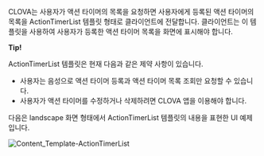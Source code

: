 CLOVA는 사용자가 액션 타이머의 목록을 요청하면 사용자에게 등록된 액션 타이머의 목록을 ActionTimerList 템플릿 형태로 클라이언트에 전달합니다. 클라이언트는 이 템플릿을 사용하여 사용자가 등록한 액션 타이머 목록을 화면에 표시해야 합니다.

<div class="tip">
  <p><strong>Tip!</strong></p>
  <p>ActionTimerList 템플릿은 현재 다음과 같은 제약 사항이 있습니다.</p>
  <ul>
    <li>사용자는 음성으로 액션 타이머 등록과 액션 타이머 목록 조회만 요청할 수 있습니다.</li>
    <li>사용자가 액션 타이머를 수정하거나 삭제하려면 CLOVA 앱을 이용해야 합니다.</li>
  </ul>
</div>

다음은 landscape 화면 형태에서 ActionTimerList 템플릿의 내용을 표현한 UI 예제입니다.

![Content_Template-ActionTimerList](/Develop/Assets/Images/Content_Template-ActionTimerList.png)